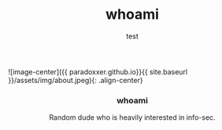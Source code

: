 ﻿---
layout: page
title: whoami
subtitle: test
---

![image-center]({{ paradoxxer.github.io}}{{ site.baseurl }}/assets/img/about.jpeg){: .align-center}

<h3 align = "center"> whoami </h3>
<p align ="center"> 
Random dude who is heavily interested in info-sec.
</p>
